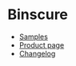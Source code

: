 # Binscure

* [Samples](SAMPLES.md)
* [Product page](https://binclub.dev/binscure)
* [Changelog](https://binclub.dev/binscure/changelog)
